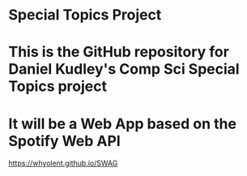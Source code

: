 # Special Topics Project

# This is the GitHub repository for Daniel Kudley's Comp Sci Special Topics project

# It will be a Web App based on the Spotify Web API

https://whyolent.github.io/SWAG
